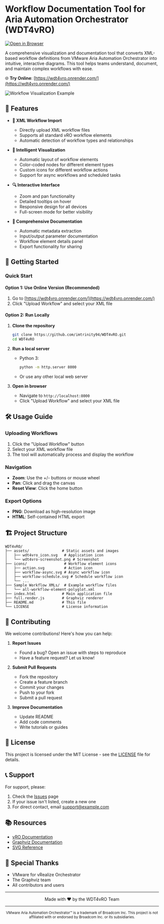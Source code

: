 # Workflow Documentation Tool for Aria Automation Orchestrator (WDT4vRO)

[![Open in Browser](https://img.shields.io/badge/Open%20in-Browser-4285F4?style=for-the-badge&logo=googlechrome&logoColor=white)](https://wdt4vro.onrender.com/)

A comprehensive visualization and documentation tool that converts XML-based workflow definitions from VMware Aria Automation Orchestrator into intuitive, interactive diagrams. This tool helps teams understand, document, and maintain complex workflows with ease.

🌐 **Try Online**: [https://wdt4vro.onrender.com/](https://wdt4vro.onrender.com/)

![Workflow Visualization Example](assets/wdt4vro-screenshot.png)

## 🌟 Features

- **📝 XML Workflow Import**
  - Directly upload XML workflow files
  - Supports all standard vRO workflow elements
  - Automatic detection of workflow types and relationships

- **🎨 Intelligent Visualization**
  - Automatic layout of workflow elements
  - Color-coded nodes for different element types
  - Custom icons for different workflow actions
  - Support for async workflows and scheduled tasks

- **🔍 Interactive Interface**
  - Zoom and pan functionality
  - Detailed tooltips on hover
  - Responsive design for all devices
  - Full-screen mode for better visibility

- **📄 Comprehensive Documentation**
  - Automatic metadata extraction
  - Input/output parameter documentation
  - Workflow element details panel
  - Export functionality for sharing

## 🚀 Getting Started

### Quick Start

#### Option 1: Use Online Version (Recommended)
1. Go to [https://wdt4vro.onrender.com/](https://wdt4vro.onrender.com/)
2. Click "Upload Workflow" and select your XML file

#### Option 2: Run Locally
1. **Clone the repository**
   ```bash
   git clone https://github.com/imtrinity94/WDT4vRO.git
   cd WDT4vRO
   ```

2. **Run a local server**
   - Python 3:
     ```bash
     python -m http.server 8000
     ```
   - Or use any other local web server

3. **Open in browser**
   - Navigate to `http://localhost:8000`
   - Click "Upload Workflow" and select your XML file

## 🛠️ Usage Guide

### Uploading Workflows
1. Click the "Upload Workflow" button
2. Select your XML workflow file
3. The tool will automatically process and display the workflow

### Navigation
- **Zoom**: Use the +/- buttons or mouse wheel
- **Pan**: Click and drag the canvas
- **Reset View**: Click the home button

### Export Options
- **PNG**: Download as high-resolution image
- **HTML**: Self-contained HTML export

## 🏗️ Project Structure

```
WDT4vRO/
├── assets/               # Static assets and images
│   ├── wdt4vro_icon.svg   # Application icon
│   └── wdt4vro-screenshot.png # Screenshot
├── icons/                 # Workflow element icons
│   ├── action.svg         # Action icon
│   ├── workflow-async.svg # Async workflow icon
│   ├── workflow-schedule.svg # Schedule workflow icon
│   └── ...
├── Sample Workflow XMLs/  # Example workflow files
│   └── all-workflow-element-polyglot.xml
├── index.html            # Main application file
├── full.render.js        # Graphviz renderer
├── README.md             # This file
└── LICENSE               # License information
```

## 🤝 Contributing

We welcome contributions! Here's how you can help:

1. **Report Issues**
   - Found a bug? Open an issue with steps to reproduce
   - Have a feature request? Let us know!

2. **Submit Pull Requests**
   - Fork the repository
   - Create a feature branch
   - Commit your changes
   - Push to your fork
   - Submit a pull request

3. **Improve Documentation**
   - Update README
   - Add code comments
   - Write tutorials or guides

## 📄 License

This project is licensed under the MIT License - see the [LICENSE](LICENSE) file for details.

## 📞 Support

For support, please:
1. Check the [Issues](https://github.com/imtrinity94/WDT4vRO/issues) page
2. If your issue isn't listed, create a new one
3. For direct contact, email support@example.com

## 📚 Resources

- [vRO Documentation](https://docs.vmware.com/en/vRealize-Orchestrator/)
- [Graphviz Documentation](https://graphviz.org/documentation/)
- [SVG Reference](https://developer.mozilla.org/en-US/docs/Web/SVG)

## 🌟 Special Thanks

- VMware for vRealize Orchestrator
- The Graphviz team
- All contributors and users

---

<div align="center">
  Made with ❤️ by the WDT4vRO Team
  
  ---
  
  <sub>VMware Aria Automation Orchestrator™ is a trademark of Broadcom Inc. This project is not affiliated with or endorsed by Broadcom Inc. or its subsidiaries.</sub>
</div>
